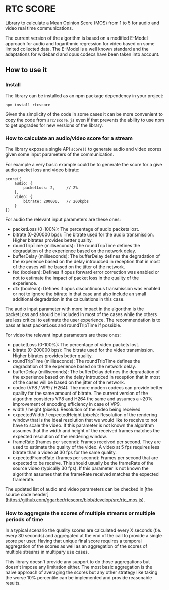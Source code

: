 # RTC SCORE

Library to calculate a Mean Opinion Score (MOS) from 1 to 5 for audio and video real time communications.

The current version of the algorithm is based on a modified E-Model approach for audio and logarithmic regression for video based on some limited collected data.  The E-Model is a well known standard and the adaptations for wideband and opus codecs have been taken into account.

## How to use it

### Install

The library can be installed as an npm package dependency in your project:

```
npm install rtcscore
```

Given the simplicity of the code in some cases it can be more convenient to copy the code from `src/score.js` even if that prevents the ability to use npm to get upgrades for new versions of the library.

### How to calculate an audio/video score for a stream

The library expose a single API `score()` to generate audio and video scores given some input parameters of the communication.

For example a very basic example could be to generate the score for a give audio packet loss and video bitrate:

```
score({
    audio: {
        packetLoss: 2,     // 2%
    },
    video: {
        bitrate: 200000,   // 200kpbs
    }
})
```

For audio the relevant input parameters are these ones:
* packetLoss (0-100%): The percentage of audio packets lost. 
* bitrate (0-200000 bps): The bitrate used for the audio transmission.  Higher bitrates provides better quality. 
* roundTripTime (milliseconds): The roundTripTime defines the degradation of the experience based on the network delay.
* bufferDelay (milliseconds): The bufferDelay defines the degradation of the experience based on the delay introudced in reception that in most of the cases will be based on the jitter of the network.
* fec (boolean): Defines if opus forward error correction was enabled or not to estimate the impact of packet loss in the quality of the experience.
* dtx (boolean): Defines if opus discontinuous transmission was enabled or not to ignore the bitrate in that case and also include an small additional degradation in the calculations in this case.

The audio input parameter with more impact in the algorithm is the packetLoss and should be included in most of the cases while the others are less critical to estimate the user experience.  The recommendation is to pass at least packetLoss and roundTripTime if possible.

For video the relevant input parameters are these ones:
* packetLoss (0-100%): The percentage of video packets lost.
* bitrate (0-200000 bps): The bitrate used for the video transmission.  Higher bitrates provides better quality. 
* roundTripTime (milliseconds): The roundTripTime defines the degradation of the experience based on the network delay.
* bufferDelay (milliseconds): The bufferDelay defines the degradation of the experience based on the delay introudced in reception that in most of the cases will be based on the jitter of the network.
* codec (VP8 / VP9 / H264): The more modern codecs can provide better quality for the same amount of bitrate.  The current version of the algorithm considers VP8 and H264 the same and assumes a ~20% improvement of encoding efficiency in case of VP9.
* width / height (pixels): Resolution of the video being received
* expectedWidth / expectedHeight (pixels): Resolution of the rendering window that is the ideal resolution that we would like to receive to not have to scale the video.  If this parameter is not known the algorithm assumes that the width and height of the received frames matches the expected resolution of the rendering window.
* frameRate (frames per second): Frames received per second.  They are used to estimate the quality of the video.   A video at 5 fps requires less bitrate than a video at 30 fps for the same quality.
* expectedFrameRate (frames per second): Frames per second that are expected to be receive.  This should usually be the frameRate of the source video (typically 30 fps).  If this parameter is not known the algorithm assumes that the frameRate received matches the expected framerate.

The updated list of audio and video parameters can be checked in [the source code header] (https://github.com/ggarber/rtcscore/blob/develop/src/rtc_mos.js).

### How to aggregate the scores of multiple streams or multiple periods of time

In a typical scenario the quality scores are calculated every X seconds (f.e. every 30 seconds) and aggregated at the end of the call to provide a single score per user.  Having that unique final score requires a temporal aggregation of the scores as well as an aggregation of the scores of multiple streams in multipary use cases.

This library doesn't provide any support to do those aggregations but doesn't impose any limitation either.   The most basic aggregation is the naive approach of averaging the scores but any other strategy like taking the worse 10% percentile can be implemented and provide reasonable results.
